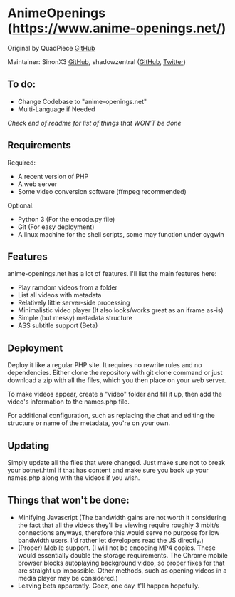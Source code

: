 # AnimeOpenings (https://www.anime-openings.net/)

Original by QuadPiece [GitHub](https://github.com/QuadPiece)

Maintainer: SinonX3 [GitHub](https://github.com/SinonX3), shadowzentral ([GitHub](https://github.com/shadowzentral), [Twitter](https://twitter.com/shadowzentral/))



## To do:

* Change Codebase to "anime-openings.net"
* Multi-Language if Needed

*Check end of readme for list of things that WON'T be done*

## Requirements

Required:

* A recent version of PHP
* A web server
* Some video conversion software (ffmpeg recommended)

Optional:

* Python 3 (For the encode.py file)
* Git (For easy deployment)
* A linux machine for the shell scripts, some may function under cygwin

## Features

anime-openings.net has a lot of features. I'll list the main features here:

* Play ramdom videos from a folder
* List all videos with metadata
* Relatively little server-side processing
* Minimalistic video player (It also looks/works great as an iframe as-is)
* Simple (but messy) metadata structure
* ASS subtitle support (Beta)

## Deployment

Deploy it like a regular PHP site. It requires no rewrite rules and no dependencies. Either clone the repository with git clone command or just download a zip with all the files, which you then place on your web server.

To make videos appear, create a "video" folder and fill it up, then add the video's information to the names.php file.

For additional configuration, such as replacing the chat and editing the structure or name of the metadata, you're on your own.

## Updating

Simply update all the files that were changed. Just make sure not to break your botnet.html if that has content and make sure you back up your names.php along with the videos if you wish.

## Things that won't be done:

* Minifying Javascript (The bandwidth gains are not worth it considering the fact that all the videos they'll be viewing require roughly 3 mbit/s connections anyways, therefore this would serve no purpose for low bandwidth users. I'd rather let developers read the JS directly.)
* (Proper) Mobile support. (I will not be encoding MP4 copies. These would essentially double the storage requirements. The Chrome mobile browser blocks autoplaying background video, so proper fixes for that are straight up impossible. Other methods, such as opening videos in a media player may be considered.)
* Leaving beta apparently. Geez, one day it'll happen hopefully.

